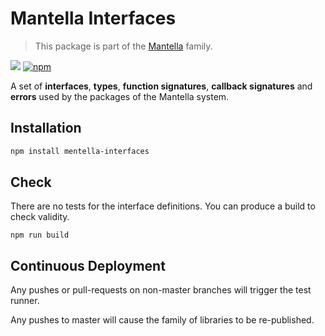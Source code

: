 # Mantella Interfaces
 
> This package is part of the [Mantella](https://github.com/karlhulme/mantella) family.

![](https://github.com/karlhulme/mentella/workflows/CD/badge.svg)
[![npm](https://img.shields.io/npm/v/mantella-interfaces.svg)](https://www.npmjs.com/package/mantella-interfaces)

A set of **interfaces**, **types**, **function signatures**, **callback signatures** and **errors** used by the packages of the Mantella system.


## Installation

```bash
npm install mentella-interfaces
```


## Check

There are no tests for the interface definitions.  You can produce a build to check validity.

```
npm run build
```


## Continuous Deployment

Any pushes or pull-requests on non-master branches will trigger the test runner.

Any pushes to master will cause the family of libraries to be re-published.
